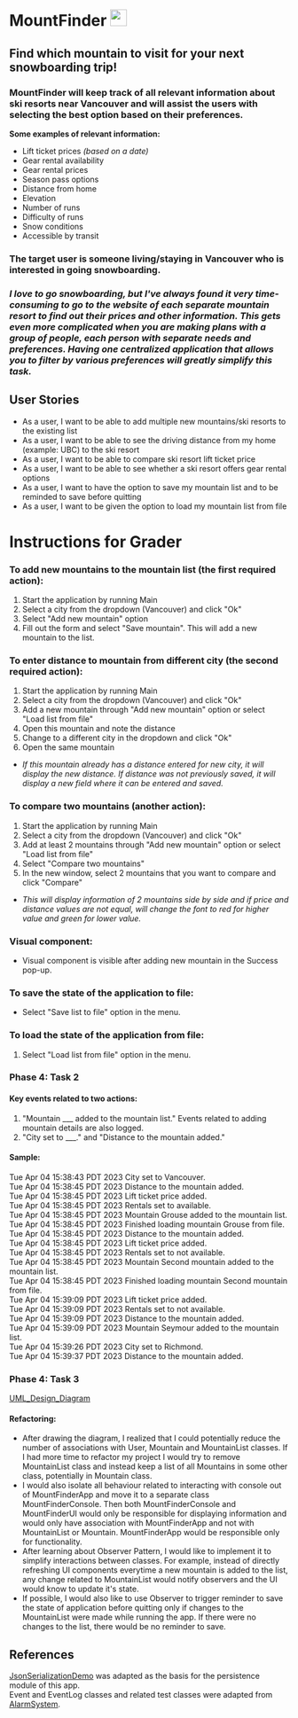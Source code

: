 # MountFinder <img alt="" width="30px" src="https://emojipedia-us.s3.dualstack.us-west-1.amazonaws.com/thumbs/120/google/350/snow-capped-mountain_1f3d4-fe0f.png" />

## Find which mountain to visit for your next snowboarding trip!

### **MountFinder** will keep track of all relevant information about ski resorts near Vancouver and will assist the users with selecting the best option based on their preferences.

**Some examples of relevant information:**
- Lift ticket prices *(based on a date)*
- Gear rental availability
- Gear rental prices
- Season pass options
- Distance from home
- Elevation
- Number of runs
- Difficulty of runs
- Snow conditions
- Accessible by transit

### The target user is someone living/staying in Vancouver who is interested in going snowboarding.

### *I love to go snowboarding, but I've always found it very time-consuming to go to the website of each separate mountain resort to find out their prices and other information. This gets even more complicated when you are making plans with a group of people, each person with separate needs and preferences. Having one centralized application that allows you to filter by various preferences will greatly simplify this task.*

## User Stories
- As a user, I want to be able to add multiple new mountains/ski resorts to the existing list
- As a user, I want to be able to see the driving distance from my home (example: UBC) to the ski resort
- As a user, I want to be able to compare ski resort lift ticket price
- As a user, I want to be able to see whether a ski resort offers gear rental options
- As a user, I want to have the option to save my mountain list and to be reminded to save before quitting
- As a user, I want to be given the option to load my mountain list from file

# Instructions for Grader
### To add new mountains to the mountain list (the first required action):
1. Start the application by running Main
2. Select a city from the dropdown (Vancouver) and click "Ok"
3. Select "Add new mountain" option
4. Fill out the form and select "Save mountain". This will add a new mountain to the list.

### To enter distance to mountain from different city (the second required action):
1. Start the application by running Main
2. Select a city from the dropdown (Vancouver) and click "Ok"
3. Add a new mountain through "Add new mountain" option or select "Load list from file"
4. Open this mountain and note the distance
5. Change to a different city in the dropdown and click "Ok"
6. Open the same mountain
- *If this mountain already has a distance entered for new city, it will display the new distance.
  If distance was not previously saved, it will display a new field where it can be entered and saved.*

### To compare two mountains (another action):
1. Start the application by running Main
2. Select a city from the dropdown (Vancouver) and click "Ok"
3. Add at least 2 mountains through "Add new mountain" option or select "Load list from file"
4. Select "Compare two mountains"
5. In the new window, select 2 mountains that you want to compare and click "Compare"
- *This will display information of 2 mountains side by side and if price and distance values are
not equal, will change the font to red for higher value and green for lower value.*

### Visual component:
- Visual component is visible after adding new mountain in the Success pop-up.

### To save the state of the application to file:
- Select "Save list to file" option in the menu.

### To load the state of the application from file:
1. Select "Load list from file" option in the menu.

### Phase 4: Task 2
#### Key events related to two actions:
1) "Mountain ___ added to the mountain list." Events related to adding mountain details
are also logged.
2) "City set to ___." and "Distance to the mountain added."

#### Sample:
Tue Apr 04 15:38:43 PDT 2023 City set to Vancouver.  
Tue Apr 04 15:38:45 PDT 2023 
Distance to the mountain added.  
Tue Apr 04 15:38:45 PDT 2023
Lift ticket price added.  
Tue Apr 04 15:38:45 PDT 2023
Rentals set to available.  
Tue Apr 04 15:38:45 PDT 2023
Mountain Grouse added to the mountain list.  
Tue Apr 04 15:38:45 PDT 2023
Finished loading mountain Grouse from file.  
Tue Apr 04 15:38:45 PDT 2023
Distance to the mountain added.  
Tue Apr 04 15:38:45 PDT 2023
Lift ticket price added.  
Tue Apr 04 15:38:45 PDT 2023
Rentals set to not available.  
Tue Apr 04 15:38:45 PDT 2023
Mountain Second mountain added to the mountain list.  
Tue Apr 04 15:38:45 PDT 2023
Finished loading mountain Second mountain from file.  
Tue Apr 04 15:39:09 PDT 2023
Lift ticket price added.  
Tue Apr 04 15:39:09 PDT 2023
Rentals set to not available.  
Tue Apr 04 15:39:09 PDT 2023
Distance to the mountain added.  
Tue Apr 04 15:39:09 PDT 2023
Mountain Seymour added to the mountain list.  
Tue Apr 04 15:39:26 PDT 2023
City set to Richmond.  
Tue Apr 04 15:39:37 PDT 2023
Distance to the mountain added.

### Phase 4: Task 3 
[UML_Design_Diagram](https://github.students.cs.ubc.ca/CPSC210-2022W-T2/project_t5t1f/blob/main/UML_Design_Diagram.jpg)

#### Refactoring:
- After drawing the diagram, I realized that I could potentially reduce the number of associations
with User, Mountain and MountainList classes. If I had more time to refactor my project I would
try to remove MountainList class and instead keep a list of all Mountains in some other class, 
potentially in Mountain class.
- I would also isolate all behaviour related to interacting with console out of MountFinderApp
and move it to a separate class MountFinderConsole. Then both MountFinderConsole and MountFinderUI
would only be responsible for displaying information and would only have association with MountFinderApp 
and not with MountainList or Mountain. MountFinderApp would be responsible only for functionality.
- After learning about Observer Pattern, I would like to implement it to simplify interactions between classes.
For example, instead of directly refreshing UI components everytime a new mountain is added to the list,
any change related to MountainList would notify observers and the UI would know to update it's state.
- If possible, I would also like to use Observer to trigger reminder to save the state of application
before quitting only if changes to the MountainList were made while running the app. If there were 
no changes to the list, there would be no reminder to save.

## References
[JsonSerializationDemo](https://github.students.cs.ubc.ca/CPSC210/JsonSerializationDemo) was adapted as the basis for 
the persistence module of this app.  
Event and EventLog classes and related test classes were adapted from
[AlarmSystem](https://github.students.cs.ubc.ca/CPSC210/AlarmSystem).
